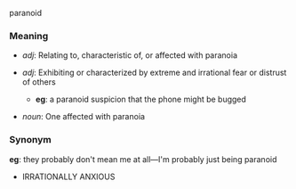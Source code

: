 paranoid
### Meaning
+ _adj_: Relating to, characteristic of, or affected with paranoia
+ _adj_: Exhibiting or characterized by extreme and irrational fear or distrust of others
    + __eg__: a paranoid suspicion that the phone might be bugged

+ _noun_: One affected with paranoia

### Synonym

__eg__: they probably don't mean me at all—I'm probably just being paranoid

+ IRRATIONALLY ANXIOUS


